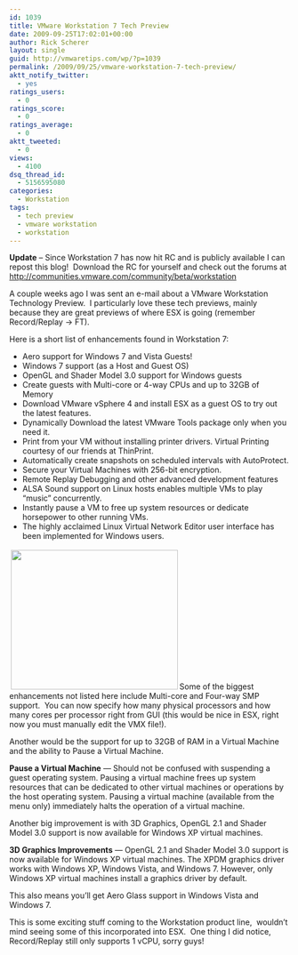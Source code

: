 ```yaml
---
id: 1039
title: VMware Workstation 7 Tech Preview
date: 2009-09-25T17:02:01+00:00
author: Rick Scherer
layout: single
guid: http://vmwaretips.com/wp/?p=1039
permalink: /2009/09/25/vmware-workstation-7-tech-preview/
aktt_notify_twitter:
  - yes
ratings_users:
  - 0
ratings_score:
  - 0
ratings_average:
  - 0
aktt_tweeted:
  - 0
views:
  - 4100
dsq_thread_id:
  - 5156595080
categories:
  - Workstation
tags:
  - tech preview
  - vmware workstation
  - workstation
---
```

**Update** &#8211; Since Workstation 7 has now hit RC and is publicly available I can repost this blog!  Download the RC for yourself and check out the forums at <a href="http://communities.vmware.com/community/beta/workstation" target="_blank">http://communities.vmware.com/community/beta/workstation</a>

A couple weeks ago I was sent an e-mail about a VMware Workstation Technology Preview.  I particularly love these tech previews, mainly because they are great previews of where ESX is going (remember Record/Replay -> FT).

Here is a short list of enhancements found in Workstation 7:

  * Aero support for Windows 7 and Vista Guests!
  * Windows 7 support (as a Host and Guest OS)
  * OpenGL and Shader Model 3.0 support for Windows guests
  * Create guests with Multi-core or 4-way CPUs and up to 32GB of Memory
  * Download VMware vSphere 4 and install ESX as a guest OS to try out the latest features.
  * Dynamically Download the latest VMware Tools package only when you need it.
  * Print from your VM without installing printer drivers. Virtual Printing courtesy of our friends at ThinPrint.
  * Automatically create snapshots on scheduled intervals with AutoProtect.
  * Secure your Virtual Machines with 256-bit encryption.
  * Remote Replay Debugging and other advanced development features
  * ALSA Sound support on Linux hosts enables multiple VMs to play &#8220;music&#8221; concurrently.
  * Instantly pause a VM to free up system resources or dedicate horsepower to other running VMs.
  * The highly acclaimed Linux Virtual Network Editor user interface has been implemented for Windows users.

<a rel="attachment wp-att-1040" href="http://vmwaretips.com/wp/wp-content/uploads/2009/09/vmws7.png"><img class="alignright size-medium wp-image-1040" style="border: 0pt none; margin: 3px;" title="vmws7" src="http://vmwaretips.com/wp/wp-content/uploads/2009/09/vmws7-300x251.png" alt="" width="300" height="251" srcset="http://www.vmwaretips.com/wp/wp-content/uploads/2009/09/vmws7-300x251.png 300w, http://www.vmwaretips.com/wp/wp-content/uploads/2009/09/vmws7.png 666w" sizes="(max-width: 300px) 100vw, 300px" /></a>Some of the biggest enhancements not listed here include Multi-core and Four-way SMP support.  You can now specify how many physical processors and how many cores per processor right from GUI (this would be nice in ESX, right now you must manually edit the VMX file!).

Another would be the support for up to 32GB of RAM in a Virtual Machine and the ability to Pause a Virtual Machine.

**Pause a Virtual Machine** — Should not be confused with suspending a guest operating system. Pausing a virtual machine frees up system resources that can be dedicated to other virtual machines or operations by the host operating system. Pausing a virtual machine (available from the menu only) immediately halts the operation of a virtual machine.

Another big improvement is with 3D Graphics, OpenGL 2.1 and Shader Model 3.0 support is now available for Windows XP virtual machines.

**3D Graphics Improvements** — OpenGL 2.1 and Shader Model 3.0 support is now available for Windows XP virtual machines. The XPDM graphics driver works with Windows XP, Windows Vista, and Windows 7. However, only Windows XP virtual machines install a graphics driver by default.

This also means you&#8217;ll get Aero Glass support in Windows Vista and Windows 7.

This is some exciting stuff coming to the Workstation product line,  wouldn&#8217;t mind seeing some of this incorporated into ESX.  One thing I did notice, Record/Replay still only supports 1 vCPU, sorry guys!